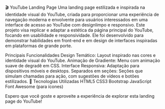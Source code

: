 🎬 YouTube Landing Page Uma landing page estilizada e inspirada na identidade visual do YouTube, criada para proporcionar uma experiência de navegação moderna e envolvente para usuários interessados em uma interface de acesso ao YouTube com designlimpo e responsivo. Este projeto visa replicar e adaptar a estética da página principal do YouTube, focando em usabilidade e responsividade. Ele foi desenvolvido para demonstrar habilidades em front-end e em design de interfaces inspiradas em plataformas de grande porte.

Principais Funcionalidades Design Temático: Layout inspirado nas cores e identidade visual do YouTube. 
Animação de Gradiente: Menu com animação suave de degradê em CSS. 
Interface Responsiva: Adaptação para dispositivos móveis e desktops. 
Separados em seções: Seções que simulam chamadas para ação, com sugestões de vídeos e botões estilizados. 
🚀 Tecnologias Utilizadas 
HTML5 
CSS3 
Bootstrap 
JavaScript
Font Awesome (para ícones)

Espero que você goste e aproveite a experiência de explorar esta landing page do YouTube!

